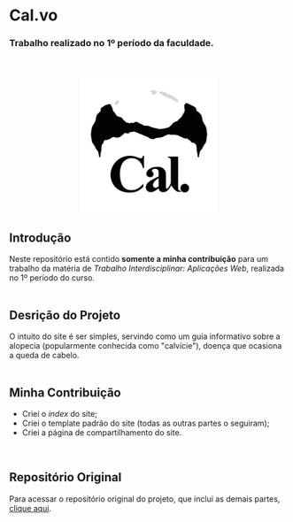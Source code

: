 # Cal.vo
### Trabalho realizado no 1º período da faculdade.
<br>
<p align=center>
 <img src="https://github.com/VianaSamuel/Learning-WebDev/blob/main/cal-vo/imagens/img-index/logo.png" height="250"/>
</p>

## Introdução
Neste repositório está contido **somente a minha contribuição** para um trabalho da matéria de *Trabalho Interdisciplinar: Aplicações Web*, realizada no 1º período do curso.
<br>
<br>

## Desrição do Projeto
O intuito do site é ser simples, servindo como um guia informativo sobre a alopecia (popularmente conhecida como "calvície"), doença que ocasiona a queda de cabelo.
<br>
<br>

## Minha Contribuição
* Criei o *index* do site;
* Criei o template padrão do site (todas as outras partes o seguiram);
* Criei a página de compartilhamento do site.
<br>

## Repositório Original
Para acessar o repositório original do projeto, que inclui as demais partes, [clique aqui](https://github.com/ICEI-PUC-Minas-PMGCC-TI/tiaw-pmg-cc-m-20221-tiaw-calvicie-grupo-3).
